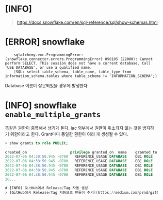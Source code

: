 # [INFO] 
> https://docs.snowflake.com/en/sql-reference/sql/show-schemas.html

# [ERROR] snowflake
```
    sqlalchemy.exc.ProgrammingError: (snowflake.connector.errors.ProgrammingError) 090105 (22000): Cannot perform SELECT. This session does not have a current database. Call 'USE DATABASE', or use a qualified name.
    [SQL: select table_schema, table_name, table_type from information_schema.tables where table_schema != 'INFORMATION_SCHEMA';]
```
Database 이름이 잘못되었을 경우에 발생한다.

# [INFO] snowflake `enable_multiple_grants`
똑같은 권한이 중복해서 생기게 된다. iac 외부에서 권한이 취소되지 않는 것을 방지하기 위함이라고 한다.
Grant마다 동일한 권한이 여러 개 생성될 수 있다. 

```sql
> show grants to role PUBLIC;
--------
created_on	                  privilege	granted_on	name	granted_to	grantee_name	grant_option	granted_by
2022-07-06 04:38:50.945 -0700	REFERENCE_USAGE	DATABASE	DB1	ROLE	PUBLIC	false	ACCOUNTADMIN
2022-07-06 04:38:50.945 -0700	REFERENCE_USAGE	DATABASE	DB1	ROLE	PUBLIC	false	ACCOUNTADMIN
2022-07-06 04:38:50.945 -0700	REFERENCE_USAGE	DATABASE	DB1	ROLE	PUBLIC	false	ACCOUNTADMIN
2022-07-06 04:38:50.945 -0700	REFERENCE_USAGE	DATABASE	DB1	ROLE	PUBLIC	false	ACCOUNTADMIN
2022-07-06 04:38:50.945 -0700	REFERENCE_USAGE	DATABASE	DB1	ROLE	PUBLIC	false	ACCOUNTADMIN
20...

# [INFO] GitHub에서 Release/Tag 자동 생성 
> [GitHub에서 Release/Tag 자동으로 만들어 주기](https://medium.com/prnd/github%EC%97%90%EC%84%9C-release-tag-%EC%9E%90%EB%8F%99%EC%9C%BC%EB%A1%9C-%EB%A7%8C%EB%93%A4%EC%96%B4-%EC%A3%BC%EA%B8%B0-1%EB%B6%84%EB%A7%8C%EC%97%90-%EC%84%A4%EC%A0%95-5c09a383fb08)

